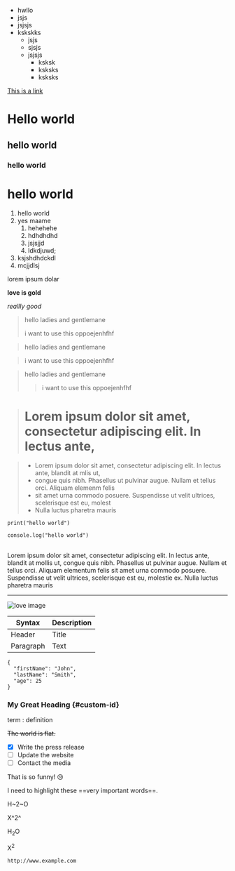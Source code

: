 <!-- unordered lists -->

- hwllo
- jsjs
- jsjsjs
- kskskks
  - jsjs
  - sjsjs
  - jsjsjs
    - ksksk
    - ksksks
    - ksksks

<!-- link -->

[This is a link](https://code.visualstudio.com/docs/languages/markdow)

<!-- headers -->

# Hello world

## hello world

### hello world

<h1>hello world</h1>

<!-- ordered list -->

1. hello world
2. yes maame
   1. hehehehe
   2. hdhdhdhd
   3. jsjsjjd
   4. ldkdjuwd;
3. ksjshdhdckdl
4. mcjjdlsj

<!-- paragraphs -->
<p>lorem ipsum dolar</p>

<!-- bold -->

**love is gold**

<!-- italic -->

_reallly good_

<!-- blockquotes -->

> hello ladies and gentlemane
>
> i want to use this oppoejenhfhf

> hello ladies and gentlemane

> i want to use this oppoejenhfhf

> hello ladies and gentlemane
>
> > i want to use this oppoejenhfhf

> # Lorem ipsum dolor sit amet, consectetur adipiscing elit. In lectus ante,

> - Lorem ipsum dolor sit amet, consectetur adipiscing elit. In lectus ante, blandit at mlis ut,
> - congue quis nibh. Phasellus ut pulvinar augue. Nullam et tellus orci. Aliquam elemenm felis
> - sit amet urna commodo posuere. Suspendisse ut velit ultrices, scelerisque est eu, molest
> - Nulla luctus pharetra mauris

<!-- single line of code -->

`print("hello world")`

<!-- code block -->

```
console.log("hello world")
```

## <!-- horizontal line, hr -->

Lorem ipsum dolor sit amet, consectetur adipiscing elit. In lectus ante, blandit at mollis ut, congue quis nibh. Phasellus ut pulvinar augue. Nullam et tellus orci. Aliquam elementum felis sit amet urna commodo posuere. Suspendisse ut velit ultrices, scelerisque est eu, molestie ex. Nulla luctus pharetra mauris

---

<!-- image -->

![love image](https://www.markdownguide.org/assets/images/tux.png)

<!-- tables -->

| Syntax    | Description |
| --------- | ----------- |
| Header    | Title       |
| Paragraph | Text        |

<!-- code block -->

```
{
  "firstName": "John",
  "lastName": "Smith",
  "age": 25
}
```

<!-- footnote -->

[^1]: This is the footnote.

<!-- reference id -->

### My Great Heading {#custom-id}

<!-- term -->

term
: definition

<!-- strike throuhg -->

~~The world is flat.~~

<!-- task list -->

- [x] Write the press release
- [ ] Update the website
- [ ] Contact the media

<!-- emoji -->

That is so funny! :cry:

<!-- highlight -->

I need to highlight these ==very important words==.

<!-- subscript -->

H~2~O

<!-- superscript -->

X^2^

<!-- subscript -->

H<sub>2</sub>O

<!-- superscript -->

X<sup>2</sup>

<!-- removing default link feature -->

`http://www.example.com`
